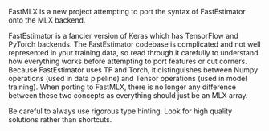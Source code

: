 FastMLX is a new project attempting to port the syntax of FastEstimator onto the MLX backend.

FastEstimator is a fancier version of Keras which has TensorFlow and PyTorch backends. The FastEstimator codebase is complicated and not well represented in your training data, so read through it carefully to understand how everything works before attempting to port features or cut corners. Because FastEstimator uses TF and Torch, it distinguishes between Numpy operations (used in data pipeline) and Tensor operations (used in model training). When porting to FastMLX, there is no longer any difference between these two concepts as everything should just be an MLX array. 

Be careful to always use rigorous type hinting. Look for high quality solutions rather than shortcuts.